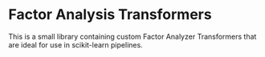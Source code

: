# Factor Analysis Transformers

This is a small library containing custom Factor Analyzer Transformers that are ideal for use in scikit-learn pipelines.